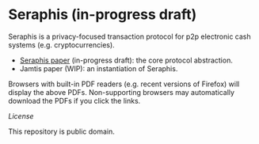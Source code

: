 # Seraphis (in-progress draft)

Seraphis is a privacy-focused transaction protocol for p2p electronic cash systems (e.g. cryptocurrencies).

- [Seraphis paper](https://raw.githubusercontent.com/UkoeHB/Seraphis/master/seraphis/Seraphis-0-0-17.pdf) (in-progress draft): the core protocol abstraction.
- Jamtis paper (WIP): an instantiation of Seraphis.

Browsers with built-in PDF readers (e.g. recent versions of Firefox) will display the above PDFs. Non-supporting browsers may automatically download the PDFs if you click the links.


*License*

This repository is public domain.
